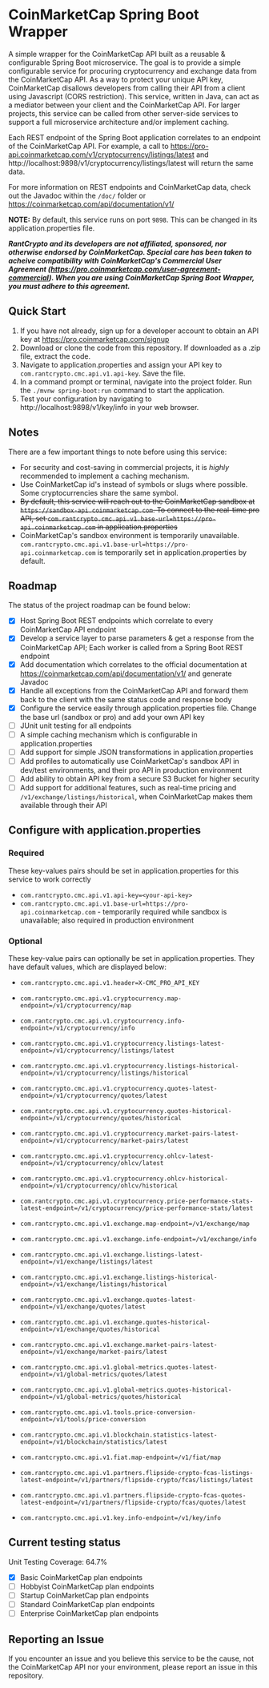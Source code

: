 # CoinMarketCap Spring Boot Wrapper
A simple wrapper for the CoinMarketCap API built as a reusable & configurable Spring Boot microservice. The goal is to provide a simple configurable service for procuring cryptocurrency and exchange data from the CoinMarketCap API. As a way to protect your unique API key, CoinMarketCap disallows developers from calling their API from a client using Javascript (CORS restriction). This service, written in Java, can act as a mediator between your client and the CoinMarketCap API. For larger projects, this service can be called from other server-side services to support a full microservice architecture and/or implement caching.

Each REST endpoint of the Spring Boot application correlates to an endpoint of the CoinMarketCap API. For example, a call to https://pro-api.coinmarketcap.com/v1/cryptocurrency/listings/latest and http://localhost:9898/v1/cryptocurrency/listings/latest will return the same data.

For more information on REST endpoints and CoinMarketCap data, check out the Javadoc within the `/doc/` folder or https://coinmarketcap.com/api/documentation/v1/

**NOTE:** By default, this service runs on port `9898`. This can be changed in its application.properties file.

**_RantCrypto and its developers are not affiliated, sponsored, nor otherwise endorsed by CoinMarketCap. Special care has been taken to acheive compatibility with CoinMarketCap's Commercial User Agreement (https://pro.coinmarketcap.com/user-agreement-commercial). When you are using CoinMarketCap Spring Boot Wrapper, you must adhere to this agreement._**

## Quick Start
1. If you have not already, sign up for a developer account to obtain an API key at https://pro.coinmarketcap.com/signup
2. Download or clone the code from this repository. If downloaded as a .zip file, extract the code.
3. Navigate to application.properties and assign your API key to `com.rantcrypto.cmc.api.v1.api-key`. Save the file.
4. In a command prompt or terminal, navigate into the project folder. Run the `./mvnw spring-boot:run` command to start the application.
5. Test your configuration by navigating to http://localhost:9898/v1/key/info in your web browser.

## Notes
There are a few important things to note before using this service:
- For security and cost-saving in commercial projects, it is *highly* recommended to implement a caching mechanism.
- Use CoinMarketCap id's instead of symbols or slugs where possible. Some cryptocurrencies share the same symbol.
- ~~By default, this service will reach out to the CoinMarketCap sandbox at `https://sandbox-api.coinmarketcap.com`. To connect to the real-time pro API, set `com.rantcrypto.cmc.api.v1.base-url=https://pro-api.coinmarketcap.com` in application.properties~~
- CoinMarketCap's sandbox environment is temporarily unavailable. `com.rantcrypto.cmc.api.v1.base-url=https://pro-api.coinmarketcap.com` is temporarily set in application.properties by default.

## Roadmap
The status of the project roadmap can be found below:
- [x] Host Spring Boot REST endpoints which correlate to every CoinMarketCap API endpoint
- [x] Develop a service layer to parse parameters & get a response from the CoinMarketCap API; Each worker is called from a Spring Boot REST endpoint
- [x] Add documentation which correlates to the official documentation at https://coinmarketcap.com/api/documentation/v1/ and generate Javadoc
- [x] Handle all exceptions from the CoinMarketCap API and forward them back to the client with the same status code and response body
- [x] Configure the service easily through application.properties file. Change the base url (sandbox or pro) and add your own API key
- [ ] JUnit unit testing for all endpoints
- [ ] A simple caching mechanism which is configurable in application.properties
- [ ] Add support for simple JSON transformations in application.properties
- [ ] Add profiles to automatically use CoinMarketCap's sandbox API in dev/test environments, and their pro API in production environment
- [ ] Add ability to obtain API key from a secure S3 Bucket for higher security
- [ ] Add support for additional features, such as real-time pricing and `/v1/exchange/listings/historical`, when CoinMarketCap makes them available through their API

## Configure with application.properties

### Required
These key-values pairs should be set in application.properties for this service to work correctly
- `com.rantcrypto.cmc.api.v1.api-key=<your-api-key>`
- `com.rantcrypto.cmc.api.v1.base-url=https://pro-api.coinmarketcap.com` - temporarily required while sandbox is unavailable; also required in production environment

### Optional
These key-value pairs can optionally be set in application.properties. They have default values, which are displayed below:
- `com.rantcrypto.cmc.api.v1.header=X-CMC_PRO_API_KEY`

- `com.rantcrypto.cmc.api.v1.cryptocurrency.map-endpoint=/v1/cryptocurrency/map`
- `com.rantcrypto.cmc.api.v1.cryptocurrency.info-endpoint=/v1/cryptocurrency/info`
- `com.rantcrypto.cmc.api.v1.cryptocurrency.listings-latest-endpoint=/v1/cryptocurrency/listings/latest`
- `com.rantcrypto.cmc.api.v1.cryptocurrency.listings-historical-endpoint=/v1/cryptocurrency/listings/historical`
- `com.rantcrypto.cmc.api.v1.cryptocurrency.quotes-latest-endpoint=/v1/cryptocurrency/quotes/latest`
- `com.rantcrypto.cmc.api.v1.cryptocurrency.quotes-historical-endpoint=/v1/cryptocurrency/quotes/historical`
- `com.rantcrypto.cmc.api.v1.cryptocurrency.market-pairs-latest-endpoint=/v1/cryptocurrency/market-pairs/latest`
- `com.rantcrypto.cmc.api.v1.cryptocurrency.ohlcv-latest-endpoint=/v1/cryptocurrency/ohlcv/latest`
- `com.rantcrypto.cmc.api.v1.cryptocurrency.ohlcv-historical-endpoint=/v1/cryptocurrency/ohlcv/historical`
- `com.rantcrypto.cmc.api.v1.cryptocurrency.price-performance-stats-latest-endpoint=/v1/cryptocurrency/price-performance-stats/latest`

- `com.rantcrypto.cmc.api.v1.exchange.map-endpoint=/v1/exchange/map`
- `com.rantcrypto.cmc.api.v1.exchange.info-endpoint=/v1/exchange/info`
- `com.rantcrypto.cmc.api.v1.exchange.listings-latest-endpoint=/v1/exchange/listings/latest`
- `com.rantcrypto.cmc.api.v1.exchange.listings-historical-endpoint=/v1/exchange/listings/historical`
- `com.rantcrypto.cmc.api.v1.exchange.quotes-latest-endpoint=/v1/exchange/quotes/latest`
- `com.rantcrypto.cmc.api.v1.exchange.quotes-historical-endpoint=/v1/exchange/quotes/historical`
- `com.rantcrypto.cmc.api.v1.exchange.market-pairs-latest-endpoint=/v1/exchange/market-pairs/latest`

- `com.rantcrypto.cmc.api.v1.global-metrics.quotes-latest-endpoint=/v1/global-metrics/quotes/latest`
- `com.rantcrypto.cmc.api.v1.global-metrics.quotes-historical-endpoint=/v1/global-metrics/quotes/historical`

- `com.rantcrypto.cmc.api.v1.tools.price-conversion-endpoint=/v1/tools/price-conversion`

- `com.rantcrypto.cmc.api.v1.blockchain.statistics-latest-endpoint=/v1/blockchain/statistics/latest`

- `com.rantcrypto.cmc.api.v1.fiat.map-endpoint=/v1/fiat/map`

- `com.rantcrypto.cmc.api.v1.partners.flipside-crypto-fcas-listings-latest-endpoint=/v1/partners/flipside-crypto/fcas/listings/latest`
- `com.rantcrypto.cmc.api.v1.partners.flipside-crypto-fcas-quotes-latest-endpoint=/v1/partners/flipside-crypto/fcas/quotes/latest`

- `com.rantcrypto.cmc.api.v1.key.info-endpoint=/v1/key/info`

## Current testing status

Unit Testing Coverage: 64.7%

- [x] Basic CoinMarketCap plan endpoints
- [ ] Hobbyist CoinMarketCap plan endpoints
- [ ] Startup CoinMarketCap plan endpoints
- [ ] Standard CoinMarketCap plan endpoints
- [ ] Enterprise CoinMarketCap plan endpoints

## Reporting an Issue
If you encounter an issue and you believe this service to be the cause, not the CoinMarketCap API nor your environment, please report an issue in this repository.
